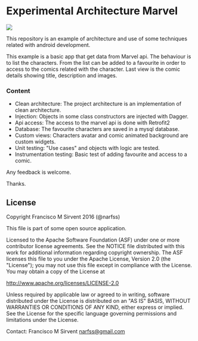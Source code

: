 # Experimental Architecture Marvel #

![](https://bytebucket.org/narfss/arduino-bluetooth-y-android/raw/83274506ceaea69a216e1b9e071e18e2552d3eb7/arduiblueandr.png?token=4f67415d32a567a569ec479758abecdae5a16b9d)

This repository is an example of architecture and use of some techniques related with android development.

This example is a basic app that get data from Marvel api.
The behaviour is to list the characters.
From the list can be added to a favourite in order to access to the comics related with the character.
Last view is the comic details showing title, description and images.

### Content ###

* Clean architecture: The project architecture is an implementation of clean architecture.
* Injection: Objects in some class constructors are injected with Dagger.
* Api access: The access to the marvel api is done with Retrofit2
* Database: The favourite characters are saved in a mysql database.
* Custom views: Characters avatar and comic animated background are custom widgets.
* Unit testing: "Use cases" and objects with logic are tested.
* Instrumentation testing: Basic test of adding favourite and access to a comic.

Any feedback is welcome.

Thanks.

## License

Copyright Francisco M Sirvent 2016 (@narfss)

This file is part of some open source application.

Licensed to the Apache Software Foundation (ASF) under one
or more contributor license agreements.  See the NOTICE file
distributed with this work for additional information
regarding copyright ownership.  The ASF licenses this file
to you under the Apache License, Version 2.0 (the
"License"); you may not use this file except in compliance
with the License.  You may obtain a copy of the License at

  http://www.apache.org/licenses/LICENSE-2.0

Unless required by applicable law or agreed to in writing,
software distributed under the License is distributed on an
"AS IS" BASIS, WITHOUT WARRANTIES OR CONDITIONS OF ANY
KIND, either express or implied.  See the License for the
specific language governing permissions and limitations
under the License.

Contact: Francisco M Sirvent <narfss@gmail.com>